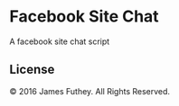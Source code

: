 # Facebook Site Chat

A facebook site chat script

## License

&copy; 2016 James Futhey. All Rights Reserved.

